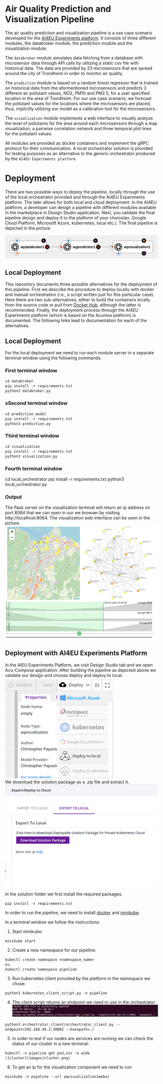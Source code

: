 # Air Quality Prediction and Visualization Pipeline

The air quality prediction and visualization pipeline is a use case scenario developed for the [AI4EU Experiments platform](https://aiexp.ai4europe.eu/#/home). It consists of three different modules, the databroker module, the prediction module and the visualization module.  

The `databroker` module simulates data fetching from a database with microsensor data through API calls by utilizing a static csv file with historical data. The data are provided by 23 microsensors that are spread around the city of Trondheim in order to monitor air quality.  

The `prediction` module is based on a random forest regressor that is trained on historical data from the aformentioned microsensors and predicts 3 different air pollutant values, NO2, PM10 and PM2.5, for a user specified location in the area of Trondheim. For our use case scenario, we forecast the pollutant values for the locations where the microsensors are placed, thus, implicitly utilizing our model as a calibration tool for the microsensors.  

The `visualization` module implements a web interface to visually analyze the level of pollutants for the area around each microsensors through a map visualization, a pairwise correlation network and three temporal plot lines for the pollutant values.  

All modules are provided as docker containers and implement the gRPC protocol for their communication. A local orchestrator solution is provided for testing purposes as an alternative to the generic orchestrator produced by the `AI4EU Experiments platform`. 

# Deployment

There are two possible ways to deploy the pipeline, locally through the use of the local orchestrator provided and through the AI4EU Experiments platform. The later allows for both local and cloud deployment. In the AI4EU platform, a developer can design a pipeline with different modules available in the marketplace in Design Studio application. Next, you validate the final pipeline design and deploy it to the platform of your choice(ex. Google Cloud Platform, Microsoft Azure, kubernetes, local etc.). The final pipeline is depicted in the picture.

![pipeline_ai4eu_platform](images/pipeline.png)

## Local Deployment

This repository documents three possible alternatives for the deployment of this pipeline. First we describe the procedure to deploy locally with docker and manual orchestration (i.e., a script written just for this particular case). Here there are two sub-alternatives, either to build the containers locally from the source code or pull from [Docker Hub](https://hub.docker.com), although the latter is recommended. Finally, the deployment process through the AI4EU Experiments platform (which is based on the Acumos platform) is documented. The following links lead to documentation for each of the alternatives.

## Local Deployment

For the local deployment we need to run each module server in a separate terminal window using the following commands:

### First terminal window
```
cd databroker
pip install -r requirements.txt
python3 databroker.py
```
### sSecond terminal window
```
cd prediction_model
pip install -r requirements.txt
python3 prediction.py
```
### Third terminal window
```
cd visualization
pip install -r requirements.txt
python3 visualization.py
```
### Fourth terminal window
cd local_orchestrator
pip install -r requirements.txt
python3 local_orchestrator.py

### Output
The flask server on the visualization terminal will return an ip address on port 8064 that we can open in our we browser by visiting http://localhost:8064.
The visualization web interface can be seen in the picture.
![visualization](images/visualization.png)


## Deployment with AI4EU Experiments Platform

In the AIEU Experiments Platform, we visit Design Studio tab and we open Acu-Compose application. After building the pipeline as depicted above we validate our design and choose deploy and deploy to local.  
![deploy_local](images/deploy.png)  
We download the solution package as a .zip file and extract it.  
![download_solution](images/solution.png)  

In the solution folder we first install the required packages.
```
pip install -r requirements.txt
```
In order to run the pipeline, we need to install [docker](https://docs.docker.com/engine/install/) and [minikube](https://minikube.sigs.k8s.io/docs/start/).

In a terminal window we follow the instructions:
1. Start minikube:
```
minikube start
```
2. Create a new namespace for our pipeline:
```
kubectl create namespace <namespace_name>
ex.
kubectl create namespace pipeline
```
3. Run kubernetes client provided by the platform in the namespace we chose:  
```
python3 kubernetes_client_script.py -n pipeline
```
4. The client script returns an endpoint we need to use in the orchestrator:   
![endpoint](images/endpoint.png)  
```
python3 orchestrator_client/orchestrator_client.py --endpoint=192.168.49.2:30002 --basepath=./
```
5. In order to test if our nodes are services are running we can check the status of our cluster in a new terminal:
```
kubectl -n pipeline get pod,svc -o wide  
![cluster](images/cluster.png)  
```
6. To get an ip for the visualization component we need to run:
```
minikube -n pipeline --url aqvisualization1webui
```